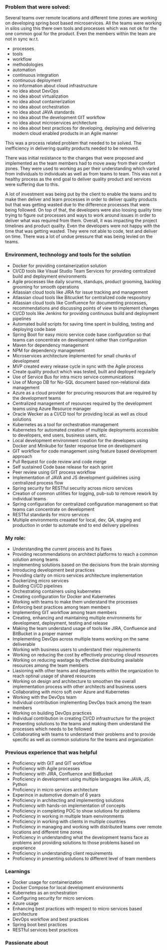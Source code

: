 ### Problem that were solved:

Several teams over remote locations and different time zones are working on developing spring boot based microservices.
All the teams were working in silos using this there own tools and processes which was not ok for the one common goal for the product.
Even the members within the team are not in sync w.r.t.
- processes
- tools
- workflow
- methodologies
- automation
- continuous integration
- continuous deployment
- no information about cloud infrastructure
- no idea about DevOps
- no idea about virtualization
- no idea about containerization
- no idea about orchestration
- no idea about JAVA standards
- no idea about the development GIT workflow 
- no idea about microservices architecture
- no idea about best practices for developing, deploying and delivering modern cloud enabled products in an Agile manner

This was a process related problem that needed to be solved. The inefficiency in delivering quality products needed to be removed.

There was initial resistance to the changes that were proposed and implemented as the team members had to move away from their comfort zones. They were used to working as per their understanding which varied from individuals to individuals as well as from teams to team. This was not a healthy process as the end goal to deliver quality product and services were suffering due to this.

A lot of investment was being put by the client to enable the teams and to make then deliver and learn processes in order to deliver quality products but that was getting wasted due to the difference processes that were being followed. On top of that, the developers were also loosing quality time trying to figure out processes and ways to work around issues in order to deliver what was required from them. Overall, it was impacting the project timelines and product quality. Even the developers were not happy with the time that was getting wasted. They were not able to code, test and deliver on time. There was a lot of undue pressure that was being levied on the teams.

### Environment, technology and tools for the solution
- Docker for providing containerization solution
- CI/CD tools like Visual Studio Team Services for providing centralized build and deployment environments
- Agile processes like daily scurms, standups, product grooming, backlog grooming for smooth operations
- Atlassian cloud tools like JIRA for issue tracking and management
- Atlassian cloud tools like Bitcucket for centralized code respository
- Atlassian cloud tools like Confluence for documenting processes, recommendations and discussing points of view to implement changes
- CI/CD tools like Jenkins for providing continuous build and deployment pipelines
- Automated build scripts for saving time spent in building, testing and deploying code base
- Spring Boot for easy micro service code base configuration so that teams can concentrate on development rather than configuration
- Maven for dependency management
- NPM for dependency management
- Microservices architecture implemented for small chunks of development
- MVP created every release cycle in sync with the Agile process
- Create quality product which was tested, built and deployed regularly
- Use of Service Bus for intra micro service communications
- Use of Mongo DB for No-SQL document based non-relational data management
- Azure as a cloud provider for procuring resources that are required by the development teams
- Centralized management of resources required by the development teams using Azure Resource manager
- Oracle Wecker as a CI/CD tool for providing local as well as cloud solutions
- Kubernetes as a tool for orchestration management
- Kubernetes for automated creation of multiple deployments accessible to developers, end users, business users, etc.
- Local development environment creation for the developers using Docker and Minikube for faster response time on development
- GIT workflow for code management using feature based development approach
- Pull Request for code review and code merge
- Self sustained Code base release for each sprint
- Peer review using GIT process workflow
- Implementation of JAVA and JS development guidelines using centralized process flow
- Spring security for RESTful security across micro services
- Creation of common utilities for logging, pub-sub to remove rework by individual teams
- Spring configuration for centralized configuration management so that teams can concentrate on development
- RESTful standards for micro services
- Multiple environments creaated for local, dev, QA, staging and production in order to automate end to end delivery pipelines

### My role:
- Understanding the current process and its flaws
- Providing recommendations on architect platforms to reach a common solution among teams
- Implementing solutions based on the decisions from the brain storming
- Introducing development best practices
- Providing clarity on micro services architecture implementation
- Dockerizing micro services
- Building CI/CD pipelines
- Orchestrating containers using kubernetes
- Creating configuration for Docker and Kubernetes
- Working with teams to make them understand the processes
- Enforcing best practices among team members
- Implementing GIT workflow among team members
- Creating, enhancing and maintaining multiple environments for development, deployment, testing and release
- Making the team understand usage of tools like JIRA, Confluence and BitBucket in a proper manner
- Implementing DevOps across multiple teams working on the same deliverable
- Working with business users to understand their requirements
- Working on reducing the cost by effectively procuring cloud resources
- Working on reducing wastage by effective distributing available resources among the team members
- Liasioning with other teams and departments within the organization to reach optinal usage of shared resources
- Working on design and architecture to smoothen the overall implementation process with other architects and business users
- Collaborating with micro soft over Azure and Kubernetes
- Working with the DevOps team
- Individual contribution implementing DevOps track among the team members
- Working on building DevOps practices
- Individual contribution in creating CI/CD infrastructure for the project 
- Presenting solutions to the teams and making them understand the processes which needs to be followed
- Collaborating with teams to understand their problems and to provide specific as well as common solutions for the teams and organization

### Previous experience that was helpful
- Proficiency with GIT and GIT workflow
- Proficiency with Agile processes
- Proficiency with JIRA, Confluence and BitBucket
- Proficiency in development using multiple languages like JAVA, JS, Python
- Proficiency in micro services architecture
- Experince in automotive domain of 6 years
- Proficiency in architecting and implementing solutions
- Proficiency with hands-on implementation of concepts
- Proficiency in completing POC to show solutions for problems
- Proficiency in working in multiple team eenvironments
- Proficiency in working with clients in multiple countries
- Proficiency in managing and working with distributed teams over remote locations and different time zones
- Proficiency in understanding what the development teams face as problems and providing solutions to those problems based on experience
- Proficiency in understanding client requirements
- Proficiency in presenting solutions to different level of team members

### Learnings
- Docker usage for containerization
- Docker Compose for local development environments
- Kubernetes as an orchestration
- Configuring security for micro services
- Azure usage
- Enhancing best practices with respect to micro services based architecture
- DevOps workflow and best practices
- Spring boot best practices
- RESTful services best practices

### Passionate about